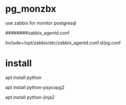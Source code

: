 # pg_monzbx
use zabbix for monitor postgresql

########zabbix_agentd.conf

Include=/opt/zabbix/etc/zabbix_agentd.conf.d/pg.conf


# install
apt install python

apt install python-psycopg2

apt install python-jinja2
